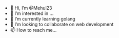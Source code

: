 - 👋 Hi, I’m @Mehul23
- 👀 I’m interested in ...
- 🌱 I’m currently learning golang
- 💞️ I’m looking to collaborate on web development
- 📫 How to reach me...

<!---
Mehul23/Mehul23 is a ✨ special ✨ repository because its `README.md` (this file) appears on your GitHub profile.
You can click the Preview link to take a look at your changes.
--->
